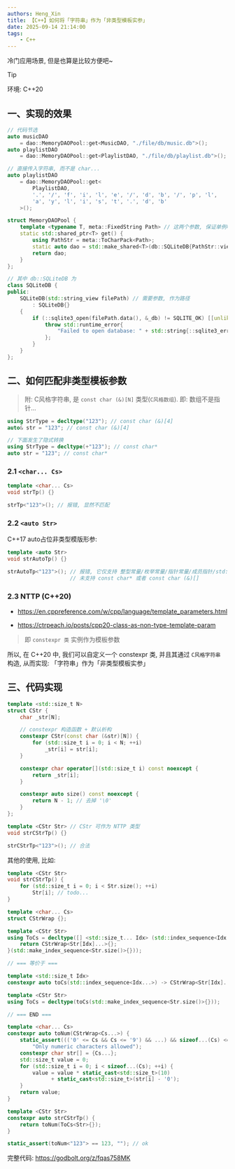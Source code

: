 ```yaml
---
authors: Heng_Xin
title: 【C++】如何将「字符串」作为「非类型模板实参」
date: 2025-09-14 21:14:00
tags:
    - C++
---
```


冷门应用场景, 但是也算是比较方便吧~

<!-- truncate -->

> [!TIP]
> 环境: C++20

## 一、实现的效果

```cpp [c1-使用效果] vscode
// 代码节选
auto musicDAO
    = dao::MemoryDAOPool::get<MusicDAO, "./file/db/music.db">();
auto playlistDAO
    = dao::MemoryDAOPool::get<PlaylistDAO, "./file/db/playlist.db">();

// 直接传入字符串, 而不是 char...
auto playlistDAO
    = dao::MemoryDAOPool::get<
        PlaylistDAO,
        '.', '/', 'f', 'i', 'l', 'e', '/', 'd', 'b', '/', 'p', 'l',
        'a', 'y', 'l', 'i', 's', 't', '.', 'd', 'b'
    >();
```

```cpp [c1-为何使用] vscode
struct MemoryDAOPool {
    template <typename T, meta::FixedString Path> // 这两个参数, 保证单例唯一
    static std::shared_ptr<T> get() {
        using PathStr = meta::ToCharPack<Path>;
        static auto dao = std::make_shared<T>(db::SQLiteDB{PathStr::view()}); // 单例
        return dao;
    }
};

// 其中 db::SQLiteDB 为
class SQLiteDB {
public:
    SQLiteDB(std::string_view filePath) // 需要参数, 作为路径
        : SQLiteDB{}
    {
        if (::sqlite3_open(filePath.data(), &_db) != SQLITE_OK) [[unlikely]] {
            throw std::runtime_error{
                "Failed to open database: " + std::string{::sqlite3_errmsg(_db)}
            };
        }
    }
};
```

## 二、如何匹配非类型模板参数

> 附: C风格字符串, 是 `const char (&)[N]` 类型(`C风格数组`). 即: 数组不是指针...

```cpp
using StrType = decltype("123"); // const char (&)[4]
auto& str = "123"; // const char (&)[4]

// 下面发生了隐式转换
using StrType = decltype(+"123"); // const char*
auto str = "123"; // const char*
```

### 2.1 `<char... Cs>`

```cpp
template <char... Cs>
void strTp() {}

strTp<"123">(); // 报错, 显然不匹配
```

### 2.2 `<auto Str>`

C++17 auto占位非类型模版形参:

```cpp
template <auto Str>
void strAutoTp() {}

strAutoTp<"123">(); // 报错, 它仅支持 整型常量/枚举常量/指针常量/成员指针/std::nullptr_t/  浮点数(C++20)
                    // 未支持 const char* 或者 const char (&)[]
```

### 2.3 NTTP (C++20)

- https://en.cppreference.com/w/cpp/language/template_parameters.html

- https://ctrpeach.io/posts/cpp20-class-as-non-type-template-param

> 即 `constexpr 类` 实例作为模板参数

所以, 在 C++20 中, 我们可以自定义一个 constexpr 类, 并且其通过 `C风格字符串` 构造, 从而实现: 「字符串」作为「非类型模板实参」

## 三、代码实现

```cpp
template <std::size_t N>
struct CStr {
    char _str[N];

    // constexpr 构造函数 + 默认析构
    constexpr CStr(const char (&str)[N]) {
        for (std::size_t i = 0; i < N; ++i)
            _str[i] = str[i];
    }

    constexpr char operator[](std::size_t i) const noexcept {
        return _str[i];
    }

    constexpr auto size() const noexcept {
        return N - 1; // 去掉 '\0'
    }
};

template <CStr Str> // CStr 可作为 NTTP 类型
void strCStrTp() {}

strCStrTp<"123">(); // 合法
```

其他的使用, 比如:

```cpp [c2-访问字符串]
template <CStr Str>
void strCStrTp() {
    for (std::size_t i = 0; i < Str.size(); ++i)
        Str[i]; // todo...
}
```

```cpp [c2-展开到 char...]
template <char... Cs>
struct CStrWrap {};

template <CStr Str>
using ToCs = decltype([] <std::size_t... Idx> (std::index_sequence<Idx...>) {
    return CStrWrap<Str[Idx]...>{};
}(std::make_index_sequence<Str.size()>{}));

// === 等价于 ===

template <std::size_t Idx>
constexpr auto toCs(std::index_sequence<Idx...>) -> CStrWrap<Str[Idx]...>;

template <CStr Str>
using ToCs = decltype(toCs(std::make_index_sequence<Str.size()>{}));

// === END ===

template <char... Cs>
constexpr auto toNum(CStrWrap<Cs...>) {
    static_assert((('0' <= Cs && Cs <= '9') && ...) && sizeof...(Cs) <= 18,
        "Only numeric characters allowed");
    constexpr char str[] = {Cs...};
    std::size_t value = 0;
    for (std::size_t i = 0; i < sizeof...(Cs); ++i) {
        value = value * static_cast<std::size_t>(10) 
              + static_cast<std::size_t>(str[i] - '0');
    }
    return value;
}

template <CStr Str>
constexpr auto strCStrTp() {
    return toNum(ToCs<Str>{});
}

static_assert(toNum<"123"> == 123, ""); // ok
```

完整代码: https://godbolt.org/z/fqas758MK